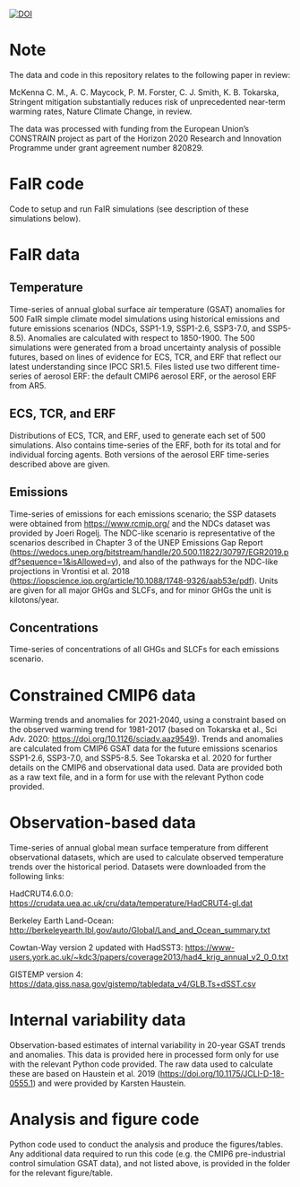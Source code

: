 [![DOI](https://zenodo.org/badge/257904489.svg)](https://zenodo.org/badge/latestdoi/257904489)


# Note

The data and code in this repository relates to the following paper in review:

McKenna C. M., A. C. Maycock, P. M. Forster, C. J. Smith, K. B. Tokarska, Stringent mitigation substantially reduces risk of unprecedented near-term warming rates, Nature Climate Change, in review.

The data was processed with funding from the European Union’s CONSTRAIN project as part of the Horizon 2020 Research and Innovation Programme under grant agreement number 820829.


# FaIR code

Code to setup and run FaIR simulations (see description of these simulations below).


# FaIR data

## Temperature
Time-series of annual global surface air temperature (GSAT) anomalies for 500 FaIR simple climate model simulations using historical emissions and future emissions scenarios (NDCs, SSP1-1.9, SSP1-2.6, SSP3-7.0, and SSP5-8.5). Anomalies are calculated with respect to 1850-1900. The 500 simulations were generated from a broad uncertainty analysis of possible futures, based on lines of evidence for ECS, TCR, and ERF that reflect our latest understanding since IPCC SR1.5. Files listed use two different time-series of aerosol ERF: the default CMIP6 aerosol ERF, or the aerosol ERF from AR5.

## ECS, TCR, and ERF
Distributions of ECS, TCR, and ERF, used to generate each set of 500 simulations. Also contains time-series of the ERF, both for its total and for individual forcing agents. Both versions of the aerosol ERF time-series described above are given.

## Emissions
Time-series of emissions for each emissions scenario; the SSP datasets were obtained from https://www.rcmip.org/ and the NDCs dataset was provided by Joeri Rogelj. The NDC-like scenario is representative of the scenarios described in Chapter 3 of the UNEP Emissions Gap Report (https://wedocs.unep.org/bitstream/handle/20.500.11822/30797/EGR2019.pdf?sequence=1&isAllowed=y), and also of the pathways for the NDC-like projections in Vrontisi et al. 2018 (https://iopscience.iop.org/article/10.1088/1748-9326/aab53e/pdf). Units are given for all major GHGs and SLCFs, and for minor GHGs the unit is kilotons/year.

## Concentrations
Time-series of concentrations of all GHGs and SLCFs for each emissions scenario. 


# Constrained CMIP6 data

Warming trends and anomalies for 2021-2040, using a constraint based on the observed warming trend for 1981-2017 (based on Tokarska et al., Sci Adv. 2020: https://doi.org/10.1126/sciadv.aaz9549). Trends and anomalies are calculated from CMIP6 GSAT data for the future emissions scenarios SSP1-2.6, SSP3-7.0, and SSP5-8.5. See Tokarska et al. 2020 for further details on the CMIP6 and observational data used. Data are provided both as a raw text file, and in a form for use with the relevant Python code provided.


# Observation-based data

Time-series of annual global mean surface temperature from different observational datasets, which are used to calculate observed temperature trends over the historical period. Datasets were downloaded from the following links:   

HadCRUT4.6.0.0: https://crudata.uea.ac.uk/cru/data/temperature/HadCRUT4-gl.dat

Berkeley Earth Land-Ocean: http://berkeleyearth.lbl.gov/auto/Global/Land_and_Ocean_summary.txt

Cowtan-Way version 2 updated with HadSST3: https://www-users.york.ac.uk/~kdc3/papers/coverage2013/had4_krig_annual_v2_0_0.txt

GISTEMP version 4: https://data.giss.nasa.gov/gistemp/tabledata_v4/GLB.Ts+dSST.csv


# Internal variability data

Observation-based estimates of internal variability in 20-year GSAT trends and anomalies. This data is provided here in processed form only for use with the relevant Python code provided. The raw data used to calculate these are based on Haustein et al. 2019 (https://doi.org/10.1175/JCLI-D-18-0555.1) and were provided by Karsten Haustein. 


# Analysis and figure code

Python code used to conduct the analysis and produce the figures/tables. Any additional data required to run this code (e.g. the CMIP6 pre-industrial control simulation GSAT data), and not listed above, is provided in the folder for the relevant figure/table.





